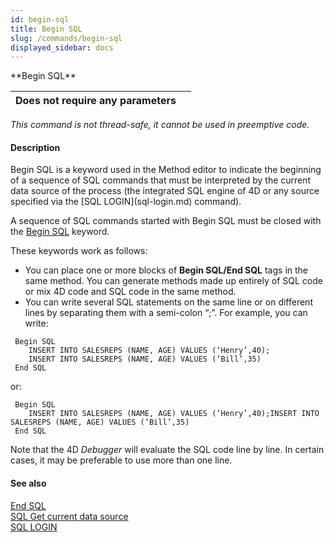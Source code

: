 ```yaml
---
id: begin-sql
title: Begin SQL
slug: /commands/begin-sql
displayed_sidebar: docs
---
```


<!--REF #_command_.Begin SQL.Syntax-->**Begin SQL**<!-- END REF-->
<!--REF #_command_.Begin SQL.Params-->
| Does not require any parameters |  |
| --- | --- |

<!-- END REF-->

*This command is not thread-safe, it cannot be used in preemptive code.*


#### Description 

<!--REF #_command_.Begin SQL.Summary-->Begin SQL is a keyword used in the Method editor to indicate the beginning of a sequence of SQL commands that must be interpreted by the current data source of the process (the integrated SQL engine of 4D or any source specified via the [SQL LOGIN](sql-login.md) command).<!-- END REF--> 

A sequence of SQL commands started with Begin SQL must be closed with the [Begin SQL](begin-sql.md) keyword.

These keywords work as follows:

* You can place one or more blocks of **Begin SQL/End SQL** tags in the same method. You can generate methods made up entirely of SQL code or mix 4D code and SQL code in the same method.
* You can write several SQL statements on the same line or on different lines by separating them with a semi-colon “;”. For example, you can write:

```4d
 Begin SQL
    INSERT INTO SALESREPS (NAME, AGE) VALUES (‘Henry’,40);
    INSERT INTO SALESREPS (NAME, AGE) VALUES (‘Bill’,35)
 End SQL
```

or:

```4d
 Begin SQL
    INSERT INTO SALESREPS (NAME, AGE) VALUES (‘Henry’,40);INSERT INTO SALESREPS (NAME, AGE) VALUES (‘Bill’,35)
 End SQL
```

Note that the 4D *Debugger* will evaluate the SQL code line by line. In certain cases, it may be preferable to use more than one line.

#### See also 

[End SQL](end-sql.md)  
[SQL Get current data source](sql-get-current-data-source.md)  
[SQL LOGIN](sql-login.md)  